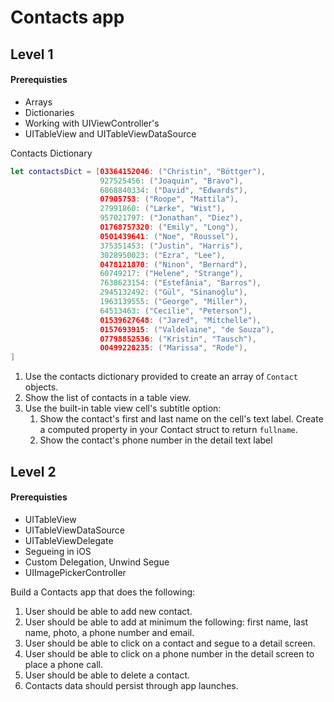 # Contacts app

## Level 1 

#### Prerequisties 

* Arrays
* Dictionaries 
* Working with UIViewController's
* UITableView and UITableViewDataSource

Contacts Dictionary 

```swift 
let contactsDict = [03364152046: ("Christin", "Böttger"),
                    927525456: ("Joaquin", "Bravo"),
                    6868840334: ("David", "Edwards"),
                    07905753: ("Roope", "Mattila"),
                    27991860: ("Lærke", "Wist"),
                    957021797: ("Jonathan", "Diez"),
                    01768757320: ("Emily", "Long"),
                    0501439641: ("Noe", "Roussel"),
                    375351453: ("Justin", "Harris"),
                    3028950023: ("Ezra", "Lee"),
                    0478121870: ("Ninon", "Bernard"),
                    60749217: ("Helene", "Strange"),
                    7638623154: ("Estefânia", "Barros"),
                    2945132492: ("Gül", "Sinanoğlu"),
                    1963139555: ("George", "Miller"),
                    64513463: ("Cecilie", "Peterson"),
                    01539627648: ("Jared", "Mitchelle"),
                    0157693915: ("Valdelaine", "de Souza"),
                    07798852536: ("Kristin", "Tausch"),
                    00499228235: ("Marissa", "Rode"),
]
```

1. Use the contacts dictionary provided to create an array of `Contact` objects. 
2. Show the list of contacts in a table view. 
2. Use the built-in table view cell's subtitle option:
   1. Show the contact's first and last name on the cell's text label. Create a computed property in your Contact struct to return `fullname`.
   2. Show the contact's phone number in the detail text label

## Level 2 

#### Prerequisties 

* UITableView
* UITableViewDataSource
* UITableViewDelegate
* Segueing in iOS 
* Custom Delegation, Unwind Segue
* UIImagePickerController

Build a Contacts app that does the following: 

1. User should be able to add new contact. 
2. User should be able to add at minimum the following: first name, last name, photo, a phone number and email. 
3. User should be able to click on a contact and segue to a detail screen.
4. User should be able to click on a phone number in the detail screen to place a phone call.
5. User should be able to delete a contact. 
6. Contacts data should persist through app launches.

